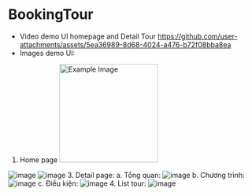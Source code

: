 # BookingTour
* Video demo UI homepage and Detail Tour
      https://github.com/user-attachments/assets/5ea36989-8d68-4024-a476-b72f08bba8ea
* Images demo UI:
1. Home page
   <img src="https://github.com/user-attachments/assets/04b3a0e7-6afe-4d32-b36e-70bd679a7780" alt="Example Image" width="200">

  ![image](https://github.com/user-attachments/assets/04b3a0e7-6afe-4d32-b36e-70bd679a7780)
  ![image](https://github.com/user-attachments/assets/6eb8a5e1-f331-419e-8cd1-ad123e4630f1)
3. Detail page:
  a. Tổng quan:
    ![image](https://github.com/user-attachments/assets/f670a516-109f-4547-8147-cec63e3ebf27)
  b. Chương trình:
    ![image](https://github.com/user-attachments/assets/c1727441-4145-45bf-a354-122b6011d6b0)
  c. Điều kiện: 
    ![image](https://github.com/user-attachments/assets/28dae48b-4a09-4f55-8d6a-7e1fa0793ad1)
4. List tour:
  ![image](https://github.com/user-attachments/assets/b579d7e3-b170-4cc7-bffe-a05a4dc0d695)





